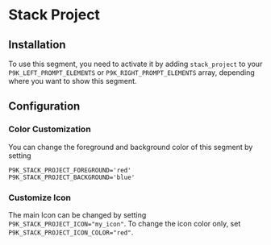 # Stack Project

## Installation

To use this segment, you need to activate it by adding `stack_project` to your
`P9K_LEFT_PROMPT_ELEMENTS` or `P9K_RIGHT_PROMPT_ELEMENTS` array, depending
where you want to show this segment.

## Configuration

### Color Customization

You can change the foreground and background color of this segment by setting
```
P9K_STACK_PROJECT_FOREGROUND='red'
P9K_STACK_PROJECT_BACKGROUND='blue'
```

### Customize Icon

The main Icon can be changed by setting `P9K_STACK_PROJECT_ICON="my_icon"`. To change the
icon color only, set `P9K_STACK_PROJECT_ICON_COLOR="red"`.